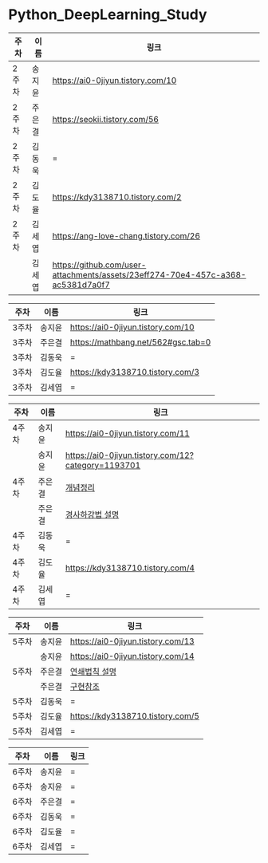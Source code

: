 # Python_DeepLearning_Study
|주차|이름|링크|
|---|---|---|
|2주차|송지윤|https://ai0-0jiyun.tistory.com/10|
|2주차|주은결|https://seokii.tistory.com/56|
|2주차|김동욱|=|
|2주차|김도율|https://kdy3138710.tistory.com/2|
|2주차|김세엽|https://ang-love-chang.tistory.com/26|
||김세엽|https://github.com/user-attachments/assets/23eff274-70e4-457c-a368-ac5381d7a0f7|


|주차|이름|링크|
|---|---|---|
|3주차|송지윤|https://ai0-0jiyun.tistory.com/10|
|3주차|주은결|https://mathbang.net/562#gsc.tab=0|
|3주차|김동욱|=|
|3주차|김도율|https://kdy3138710.tistory.com/3|
|3주차|김세엽|=|


|주차|이름|링크|
|---|---|---|
|4주차|송지윤|https://ai0-0jiyun.tistory.com/11|
||송지윤|https://ai0-0jiyun.tistory.com/12?category=1193701|
|4주차|주은결|[개념정리](https://velog.io/@kimkihoon0515/%EB%B0%91%EB%B0%94%EB%8B%A5%EB%B6%80%ED%84%B0-%EC%8B%9C%EC%9E%91%ED%95%98%EB%8A%94-%EB%94%A5%EB%9F%AC%EB%8B%9D-4%EC%9E%A5)|
||주은결|[경사하강법 설명](https://twojun-space.tistory.com/124)|
|4주차|김동욱|=|
|4주차|김도율|https://kdy3138710.tistory.com/4|
|4주차|김세엽|=|


|주차|이름|링크|
|---|---|---|
|5주차|송지윤|https://ai0-0jiyun.tistory.com/13|
||송지윤|https://ai0-0jiyun.tistory.com/14|
|5주차|주은결|[연쇄법칙 설명](https://vegatrash.tistory.com/17)|
||주은결|[구현참조](https://github.com/youbeebee/deeplearning_from_scratch/blob/master/ch5.%EC%98%A4%EC%B0%A8%EC%97%AD%EC%A0%84%ED%8C%8C%EB%B2%95/5.4.%EB%8B%A8%EC%88%9C%ED%95%9C%20%EA%B3%84%EC%B8%B5%20%EA%B5%AC%ED%98%84%ED%95%98%EA%B8%B0.py)|
|5주차|김동욱|=|
|5주차|김도율|https://kdy3138710.tistory.com/5|
|5주차|김세엽|=|


|주차|이름|링크|
|---|---|---|
|6주차|송지윤|=|
|6주차|송지윤|=|
|6주차|주은결|=|
|6주차|김동욱|=|
|6주차|김도율|=|
|6주차|김세엽|=|
